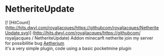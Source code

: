 # NetheriteUpdate
[! [HitCount] (http://hits.dwyl.com/royaljacques/https://githubcom/royaljacques/NetheriteUpdate.svg)] (http://hits.dwyl.com/royaljacques/https://githubcom/ royaljacques / NetheriteUpdate)
Addon minecarft netherite
join my server for possibilitie bug [Aetherium](https://discord.gg/tGhHj3D) <br>
it's a very simple plugin, code using a basic pocketmine plugin
